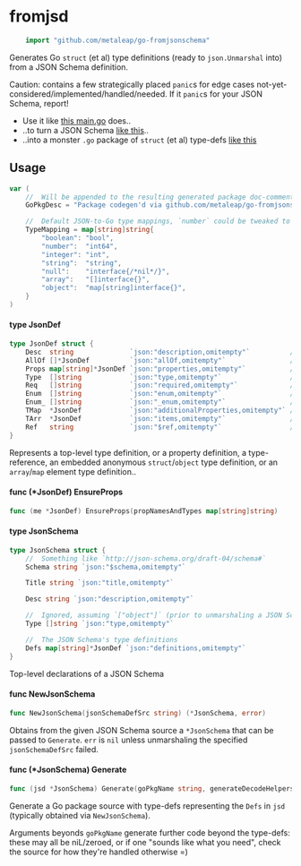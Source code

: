 # fromjsd

```go
    import "github.com/metaleap/go-fromjsonschema"
```

Generates Go `struct` (et al) type definitions (ready to `json.Unmarshal` into)
from a JSON Schema definition.

Caution: contains a few strategically placed `panic`s for edge cases
not-yet-considered/implemented/handled/needed. If it `panic`s for your JSON
Schema, report!

* Use it like [this main.go](https://github.com/metaleap/zentient/blob/master/zdbg-vsc-proto-gen/main.go) does..
* ..to turn a JSON Schema [like this](https://github.com/Microsoft/vscode-debugadapter-node/blob/master/debugProtocol.json)..
* ..into a monster `.go` package of `struct` (et al) type-defs [like this](https://github.com/metaleap/zentient/blob/master/zdbg-vsc/proto/proto.go)

## Usage

```go
var (
	//	Will be appended to the resulting generated package doc-comment summary
	GoPkgDesc = "Package codegen'd via github.com/metaleap/go-fromjsonschema"

	//	Default JSON-to-Go type mappings, `number` could be tweaked to `float64` depending on the use-case at hand
	TypeMapping = map[string]string{
		"boolean": "bool",
		"number":  "int64",
		"integer": "int",
		"string":  "string",
		"null":    "interface{/*nil*/}",
		"array":   "[]interface{}",
		"object":  "map[string]interface{}",
	}
)
```

#### type JsonDef

```go
type JsonDef struct {
	Desc  string              `json:"description,omitempty"`          // top-level defs
	AllOf []*JsonDef          `json:"allOf,omitempty"`                // tld
	Props map[string]*JsonDef `json:"properties,omitempty"`           // tld
	Type  []string            `json:"type,omitempty"`                 // tld
	Req   []string            `json:"required,omitempty"`             // tld
	Enum  []string            `json:"enum,omitempty"`                 // tld
	Enum_ []string            `json:"_enum,omitempty"`                // prop defs
	TMap  *JsonDef            `json:"additionalProperties,omitempty"` // pd
	TArr  *JsonDef            `json:"items,omitempty"`                // pd
	Ref   string              `json:"$ref,omitempty"`                 // pd or base from allof[0]
}
```

Represents a top-level type definition, or a property definition, a
type-reference, an embedded anonymous `struct`/`object` type definition, or an
`array`/`map` element type definition..

#### func (*JsonDef) EnsureProps

```go
func (me *JsonDef) EnsureProps(propNamesAndTypes map[string]string)
```

#### type JsonSchema

```go
type JsonSchema struct {
	//	Something like `http://json-schema.org/draft-04/schema#`
	Schema string `json:"$schema,omitempty"`

	Title string `json:"title,omitempty"`

	Desc string `json:"description,omitempty"`

	//	Ignored, assuming `["object"]` (prior to unmarshaling a JSON Schhema, we transform all `\"type\": \"foo\"` into \"type\": [\"foo\"] for now)
	Type []string `json:"type,omitempty"`

	//	The JSON Schema's type definitions
	Defs map[string]*JsonDef `json:"definitions,omitempty"`
}
```

Top-level declarations of a JSON Schema

#### func  NewJsonSchema

```go
func NewJsonSchema(jsonSchemaDefSrc string) (*JsonSchema, error)
```
Obtains from the given JSON Schema source a `*JsonSchema` that can be passed to
`Generate`. `err` is `nil` unless unmarshaling the specified `jsonSchemaDefSrc`
failed.

#### func (*JsonSchema) Generate

```go
func (jsd *JsonSchema) Generate(goPkgName string, generateDecodeHelpersForBaseTypeNames map[string]string, generateHandlinScaffoldsForBaseTypes map[string]string) string
```
Generate a Go package source with type-defs representing the `Defs` in `jsd`
(typically obtained via `NewJsonSchema`).

Arguments beyonds `goPkgName` generate further code beyond the type-defs: these
may all be niL/zeroed, or if one "sounds like what you need", check the source
for how they're handled otherwise =)
